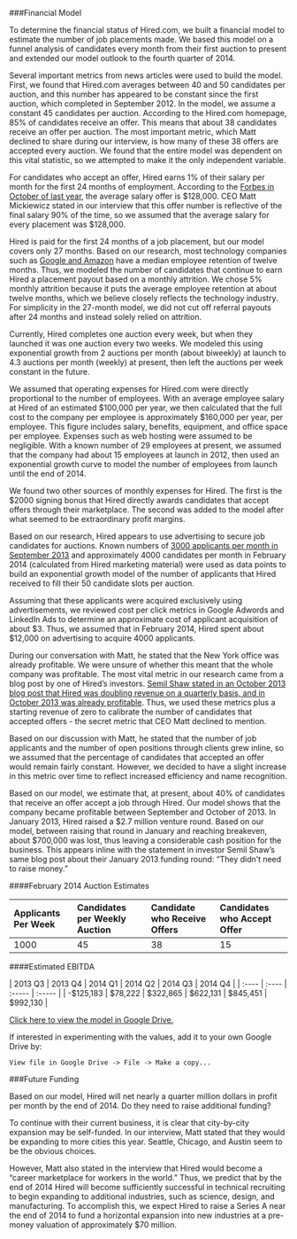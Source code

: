 ###Financial Model

To determine the financial status of Hired.com, we built a financial model to estimate the number of job placements made. We based this model on a funnel analysis of candidates every month from their first auction to present and extended our model outlook to the fourth quarter of 2014. 

Several important metrics from news articles were used to build the model. First, we found that Hired.com averages between 40 and 50 candidates per auction, and this number has appeared to be constant since the first auction, which completed in September 2012. In the model, we assume a constant 45 candidates per auction. According to the Hired.com homepage, 85% of candidates receive an offer. This means that about 38 candidates receive an offer per auction. The most important metric, which Matt declined to share during our interview, is how many of these 38 offers are accepted every auction. We found that the entire model was dependent on this vital statistic, so we attempted to make it the only independent variable. 

For candidates who accept an offer, Hired earns 1% of their salary per month for the first 24 months of employment. According to the [Forbes in October of last year](http://www.forbes.com/sites/jjcolao/2013/10/30/hired-com-has-built-what-every-tech-company-wants-a-pipeline-of-top-technical-talent/), the average salary offer is $128,000. CEO Matt Mickiewicz stated in our interview that this offer number is reflective of the final salary 90% of the time, so we assumed that the average salary for every placement was $128,000. 

Hired is paid for the first 24 months of a job placement, but our model covers only 27 months. Based on our research, most technology companies such as [Google and Amazon](http://www.slate.com/blogs/business_insider/2013/07/28/turnover_rates_by_company_how_amazon_google_and_others_stack_up.html) have a median employee retention of twelve months. Thus, we modeled the number of candidates that continue to earn Hired a placement payout based on a monthly attrition. We chose 5% monthly attrition because it puts the average employee retention at about twelve months, which we believe closely reflects the technology industry. For simplicity in the 27-month model, we did not cut off referral payouts after 24 months and instead solely relied on attrition. 

Currently, Hired completes one auction every week, but when they launched it was one auction every two weeks. We modeled this using exponential growth from 2 auctions per month (about biweekly) at launch to 4.3 auctions per month (weekly) at present, then left the auctions per week constant in the future. 

We assumed that operating expenses for Hired.com were directly proportional to the number of employees. With an average employee salary at Hired of an estimated $100,000 per year, we then calculated that the full cost to the company per employee is approximately $160,000 per year, per employee. This figure includes salary, benefits, equipment, and office space per employee. Expenses such as web hosting were assumed to be negligible. With a known number of 29 employees at present, we assumed that the company had about 15 employees at launch in 2012, then used an exponential growth curve to model the number of employees from launch until the end of 2014. 

We found two other sources of monthly expenses for Hired. The first is the $2000 signing bonus that Hired directly awards candidates that accept offers through their marketplace. The second was added to the model after what seemed to be extraordinary profit margins.

Based on our research, Hired appears to use advertising to secure job candidates for auctions. Known numbers of [3000 applicants per month in September 2013](http://techcrunch.com/2013/09/17/developer-auction-is-hired-com/) and approximately 4000 candidates per month in February 2014 (calculated from Hired marketing material) were used as data points to build an exponential growth model of the number of applicants that Hired received to fill their 50 candidate slots per auction. 

Assuming that these applicants were acquired exclusively using advertisements, we reviewed cost per click metrics in Google Adwords and LinkedIn Ads to determine an approximate cost of applicant acquisition of about $3. Thus, we assumed that in February 2014, Hired spent about $12,000 on advertising to acquire 4000 applicants. 

During our conversation with Matt, he stated that the New York office was already profitable. We were unsure of whether this meant that the whole company was profitable. The most vital metric in our research came from a blog post by one of Hired’s investors. [Semil Shaw stated in an October 2013 blog post that Hired was doubling revenue on a quarterly basis, and in October 2013 was already profitable](http://blog.semilshah.com/2013/10/24/the-story-behind-my-first-investment-hired-com/). Thus, we used these metrics plus a starting revenue of zero to calibrate the number of candidates that accepted offers - the secret metric that CEO Matt declined to mention.

Based on our discussion with Matt, he stated that the number of job applicants and the number of open positions through clients grew inline, so we assumed that the percentage of candidates that accepted an offer would remain fairly constant. However, we decided to have a slight increase in this metric over time to reflect increased efficiency and name recognition. 

Based on our model, we estimate that, at present, about 40% of candidates that receive an offer accept a job through Hired. Our model shows that the company became profitable between September and October of 2013. In January 2013, Hired raised a $2.7 million venture round. Based on our model, between raising that round in January and reaching breakeven, about $700,000 was lost, thus leaving a considerable cash position for the business. This appears inline with the statement in investor Semil Shaw’s same blog post about their January 2013 funding round: “They didn’t need to raise money.”

####February 2014 Auction Estimates

| Applicants Per Week | Candidates per Weekly Auction | Candidate who Receive Offers | Candidates who Accept Offer |
| :---- | :-- | :-- | :-- |
| 1000 | 45 | 38 | 15 |


####Estimated EBITDA

| 2013 Q3 | 2013 Q4 | 2014 Q1 | 2014 Q2 | 2014 Q3 | 2014 Q4 |
| :---- | :---- | :----- | :----- |
| -$125,183 | $78,222 | $322,865 | $622,131 | $845,451 | $992,130 |

[Click here to view the model in Google Drive.](https://docs.google.com/spreadsheet/ccc?key=0AvQtqc6_wGbXdFBYWDFpTjkyejctdHVGaG44SmFyN0E&usp=sharing)

If interested in experimenting with the values, add it to your own Google Drive by:

```
View file in Google Drive -> File -> Make a copy... 
```

###Future Funding

Based on our model, Hired will net nearly a quarter million dollars in profit per month by the end of 2014. Do they need to raise additional funding?

To continue with their current business, it is clear that city-by-city expansion may be self-funded. In our interview, Matt stated that they would be expanding to more cities this year. Seattle, Chicago, and Austin seem to be the obvious choices. 

However, Matt also stated in the interview that Hired would become a “career marketplace for workers in the world.” Thus, we predict that by the end of 2014 Hired will become sufficiently successful in technical recruiting to begin expanding to additional industries, such as science, design, and manufacturing. To accomplish this, we expect Hired to raise a Series A near the end of 2014 to fund a horizontal expansion into new industries at a pre-money valuation of approximately $70 million. 